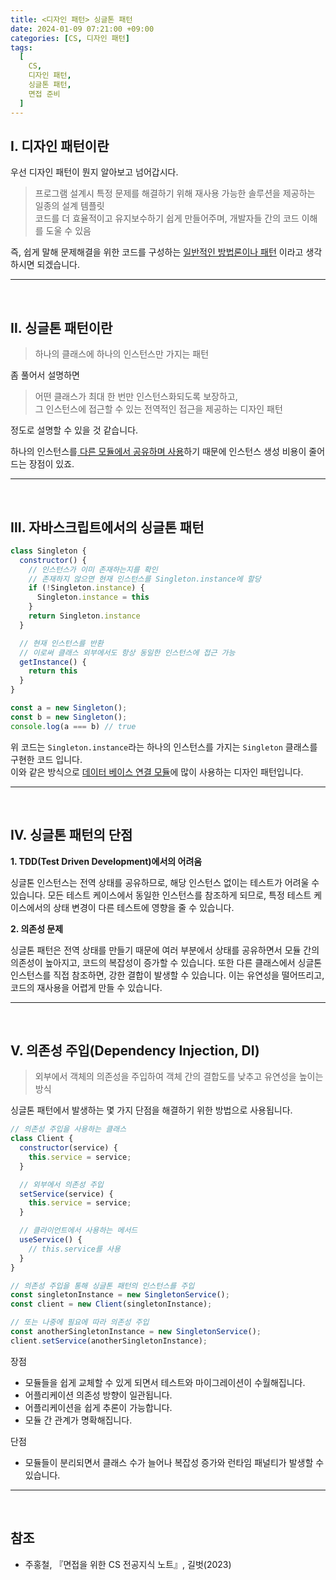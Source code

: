 ```yaml
---
title: <디자인 패턴> 싱글톤 패턴
date: 2024-01-09 07:21:00 +09:00
categories: [CS, 디자인 패턴]
tags:
  [
    CS,
    디자인 패턴,
    싱글톤 패턴,
    면접 준비
  ]
---
```


## <b>Ⅰ. 디자인 패턴이란</b>

우선 디자인 패턴이 뭔지 알아보고 넘어갑시다.

> 프로그램 설계시 특정 문제를 해결하기 위해 재사용 가능한 솔루션을 제공하는 일종의 설계 템플릿  
> 코드를 더 효율적이고 유지보수하기 쉽게 만들어주며, 개발자들 간의 코드 이해를 도울 수 있음

즉, 쉽게 말해 문제해결을 위한 코드를 구성하는 
<u>일반적인 방법론이나 패턴</u>
이라고 생각하시면 되겠습니다.

<hr><br>

## <b>Ⅱ. 싱글톤 패턴이란</b>

> 하나의 클래스에 하나의 인스턴스만 가지는 패턴

좀 풀어서 설명하면

> 어떤 클래스가 최대 한 번만 인스턴스화되도록 보장하고,  
> 그 인스턴스에 접근할 수 있는 전역적인 접근을 제공하는 디자인 패턴

정도로 설명할 수 있을 것 같습니다.<br>

하나의 인스턴스를<u> 다른 모듈에서 공유하며 사용</u>하기 때문에 인스턴스 생성 비용이 줄어드는 장점이 있죠.  

<hr><br>

## <b>Ⅲ. 자바스크립트에서의 싱글톤 패턴</b>

```javascript
class Singleton {
  constructor() {
    // 인스턴스가 이미 존재하는지를 확인
    // 존재하지 않으면 현재 인스턴스를 Singleton.instance에 할당
    if (!Singleton.instance) {
      Singleton.instance = this
    }
    return Singleton.instance
  }

  // 현재 인스턴스를 반환
  // 이로써 클래스 외부에서도 항상 동일한 인스턴스에 접근 가능
  getInstance() {
    return this
  }
}

const a = new Singleton();
const b = new Singleton();
console.log(a === b) // true
```
위 코드는 `Singleton.instance`라는 하나의 인스턴스를 가지는 `Singleton` 클래스를 구현한 코드 입니다.  
이와 같은 방식으로 <u>데이터 베이스 연결 모듈</u>에 많이 사용하는 디자인 패턴입니다.

<hr><br>

## <b>Ⅳ. 싱글톤 패턴의 단점</b>

<b>1. TDD(Test Driven Development)에서의 어려움</b>

싱글톤 인스턴스는 전역 상태를 공유하므로, 해당 인스턴스 없이는 테스트가 어려울 수 있습니다. 모든 테스트 케이스에서 동일한 인스턴스를 참조하게 되므로, 특정 테스트 케이스에서의 상태 변경이 다른 테스트에 영향을 줄 수 있습니다.

<b>2. 의존성 문제</b>

싱글톤 패턴은 전역 상태를 만들기 때문에 여러 부분에서 상태를 공유하면서 모듈 간의 의존성이 높아지고, 코드의 복잡성이 증가할 수 있습니다. 또한 다른 클래스에서 싱글톤 인스턴스를 직접 참조하면, 강한 결합이 발생할 수 있습니다. 이는 유연성을 떨어뜨리고, 코드의 재사용을 어렵게 만들 수 있습니다.

<hr><br>

## <b>Ⅴ. 의존성 주입(Dependency Injection, DI)</b>

> 외부에서 객체의 의존성을 주입하여 객체 간의 결합도를 낮추고 유연성을 높이는 방식

싱글톤 패턴에서 발생하는 몇 가지 단점을 해결하기 위한 방법으로 사용됩니다.

```javascript
// 의존성 주입을 사용하는 클래스
class Client {
  constructor(service) {
    this.service = service;
  }

  // 외부에서 의존성 주입
  setService(service) {
    this.service = service;
  }

  // 클라이언트에서 사용하는 메서드
  useService() {
    // this.service를 사용
  }
}

// 의존성 주입을 통해 싱글톤 패턴의 인스턴스를 주입
const singletonInstance = new SingletonService();
const client = new Client(singletonInstance);

// 또는 나중에 필요에 따라 의존성 주입
const anotherSingletonInstance = new SingletonService();
client.setService(anotherSingletonInstance);
```

장점
- 모듈들을 쉽게 교체할 수 있게 되면서 테스트와 마이그레이션이 수월해집니다.
- 어플리케이션 의존성 방향이 일관됩니다.
- 어플리케이션을 쉽게 추론이 가능합니다.
- 모듈 간 관계가 명확해집니다.

단점
- 모듈들이 분리되면서 클래스 수가 늘어나 복잡성 증가와 런타임 패널티가 발생할 수 있습니다.

<hr><br>

## <b>참조</b>
- 주홍철, 『면접을 위한 CS 전공지식 노트』, 길벗(2023)